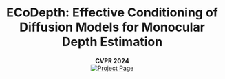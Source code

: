 <div align="center">
<h1>ECoDepth: Effective Conditioning of Diffusion Models for Monocular Depth Estimation</h1>

**CVPR 2024**  
<a href='https://http://ecodepth-iitd.github.io/'><img src='https://img.shields.io/badge/Project Page-ECoDepth-blue' alt='Project Page'></a>
</div>